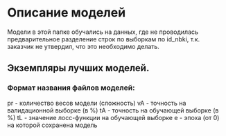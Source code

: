 # Описание моделей
Модели в этой папке обучались на данных, где не проводилась предварительное разделение строк по выборкам по id_nbki, т.к. заказчик не утвердил, что это необходимо делать.

## Экземпляры лучших моделей.

### Формат названия файлов моделей:
pr - количество весов модели (сложность)
vA - точность на валидационной выборке (в %)
tA - точность на обучающей выборке (в %)
tL - значение лосс-функции на обучающей выборке
e - эпоха (от 0) на которой сохранена модель
